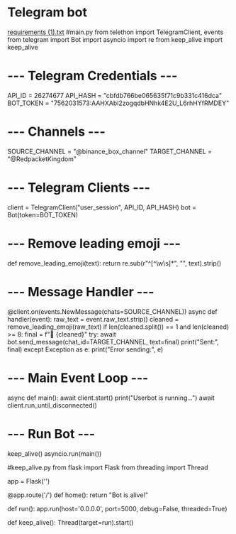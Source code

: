 # Telegram bot 
[requirements (1).txt](https://github.com/user-attachments/files/19818382/requirements.1.txt)
#main.py
from telethon import TelegramClient, events
from telegram import Bot
import asyncio
import re
from keep_alive import keep_alive

# --- Telegram Credentials ---
API_ID = 26274677
API_HASH = "cbfdb766be065635f71c9b331c416dca"
BOT_TOKEN = "7562031573:AAHXAbl2zogqdbHNhk4E2U_L6rhHYfRMDEY"

# --- Channels ---
SOURCE_CHANNEL = "@binance_box_channel"
TARGET_CHANNEL = "@RedpacketKingdom"

# --- Telegram Clients ---
client = TelegramClient("user_session", API_ID, API_HASH)
bot = Bot(token=BOT_TOKEN)

# --- Remove leading emoji ---
def remove_leading_emoji(text):
    return re.sub(r"^[^\w\s]*", "", text).strip()

# --- Message Handler ---
@client.on(events.NewMessage(chats=SOURCE_CHANNEL))
async def handler(event):
    raw_text = event.raw_text.strip()
    cleaned = remove_leading_emoji(raw_text)
    if len(cleaned.split()) == 1 and len(cleaned) >= 8:
        final = f"🎁 {cleaned}"
        try:
            await bot.send_message(chat_id=TARGET_CHANNEL, text=final)
            print("Sent:", final)
        except Exception as e:
            print("Error sending:", e)

# --- Main Event Loop ---
async def main():
    await client.start()
    print("Userbot is running...")
    await client.run_until_disconnected()

# --- Run Bot ---
keep_alive()
asyncio.run(main())

#keep_alive.py
from flask import Flask
from threading import Thread

app = Flask('')

@app.route('/')
def home():
    return "Bot is alive!"

def run():
    app.run(host='0.0.0.0', port=5000, debug=False, threaded=True)

def keep_alive():
    Thread(target=run).start()
